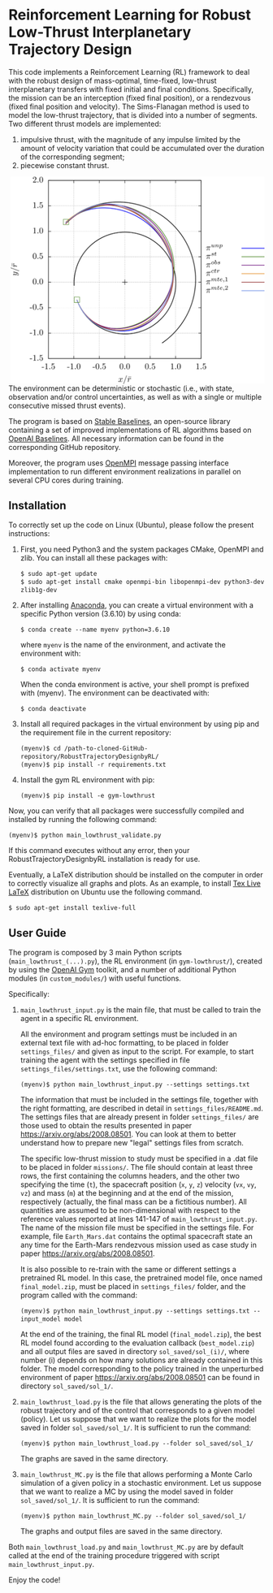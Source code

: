 # Reinforcement Learning for Robust Low-Thrust Interplanetary Trajectory Design

This code implements a Reinforcement Learning (RL) framework to deal with the robust design of mass-optimal, time-fixed, low-thrust interplanetary transfers
with fixed initial and final conditions. Specifically, the mission can be an interception (fixed final position), or a rendezvous (fixed final position and velocity).
The Sims-Flanagan method is used to model the low-thrust trajectory, that is divided into a number of segments. Two different thrust models are implemented:
1. impulsive thrust, with the magnitude of any impulse limited by the amount of velocity variation that could be accumulated over the duration of the corresponding segment;
2. piecewise constant thrust.

<img align="right" src="https://github.com/LorenzoFederici/RobustTrajectoryDesignbyRL/blob/main/images/traj_compare.png?raw=true" width="500" />

The environment can be deterministic or stochastic (i.e., with state, observation and/or control uncertainties, as well as with a single or multiple consecutive missed thrust events).

The program is based on [Stable Baselines](https://stable-baselines.readthedocs.io/en/master/), an open-source library containing a set of improved implementations of RL algorithms based on [OpenAI Baselines](https://github.com/openai/baselines).
All necessary information can be found in the corresponding GitHub repository.

Moreover, the program uses [OpenMPI](https://www.open-mpi.org/) message passing interface implementation to run different environment realizations in parallel on several CPU cores during training.

## Installation

To correctly set up the code on Linux (Ubuntu), please follow the present instructions:

1. First, you need Python3 and the system packages CMake, OpenMPI and zlib. You can install all these packages with:
    ```
    $ sudo apt-get update
    $ sudo apt-get install cmake openmpi-bin libopenmpi-dev python3-dev zlib1g-dev
    ```
2. After installing [Anaconda](https://www.anaconda.com/distribution/), you can create a virtual environment with a specific Python version (3.6.10) by using conda:
    ```
    $ conda create --name myenv python=3.6.10
    ```
    where `myenv` is the name of the environment, and activate the environment with:
    ```
    $ conda activate myenv
    ```
    When the conda environment is active, your shell prompt is prefixed with (myenv).
    The environment can be deactivated with:
    ```
    $ conda deactivate
    ```

3. Install all required packages in the virtual environment by using pip and the requirement file in the current repository:

    ```
    (myenv)$ cd /path-to-cloned-GitHub-repository/RobustTrajectoryDesignbyRL/
    (myenv)$ pip install -r requirements.txt
    ```
4. Install the gym RL environment with pip:
    ```
    (myenv)$ pip install -e gym-lowthrust
    ```
Now, you can verify that all packages were successfully compiled and installed by running the following command:

```
(myenv)$ python main_lowthrust_validate.py
```
If this command executes without any error, then your RobustTrajectoryDesignbyRL installation is ready for use.


Eventually, a LaTeX distribution should be installed on the computer in order to correctly visualize all graphs and plots. As an example, to install [Tex Live LaTeX](https://www.tug.org/texlive/) distribution on Ubuntu use the following command.
```
$ sudo apt-get install texlive-full
```

## User Guide

The program is composed by 3 main Python scripts (`main_lowthrust_(...).py`), the RL environment (in `gym-lowthrust/`), created by using the [OpenAI Gym](https://gym.openai.com/) toolkit, and a number of additional Python modules (in `custom_modules/`) with useful functions.

Specifically:

1. `main_lowthrust_input.py` is the main file, that must be called to train the agent in a specific RL environment. 

    All the environment and program settings must be included in an external text file with ad-hoc formatting, to be placed in folder `settings_files/` and given as input to the script.
For example, to start training the agent with the settings specified in file `settings_files/settings.txt`, use the following command:
    ```
    (myenv)$ python main_lowthrust_input.py --settings settings.txt
    ```
    The information that must be included in the settings file, together with the right formatting, are described in detail in `settings_files/README.md`. 
    The settings files that are already present in folder `settings_files/` are those used to obtain the results presented in paper https://arxiv.org/abs/2008.08501. You can look at them to better understand how to prepare new "legal" settings files from scratch. 

    The specific low-thrust mission to study must be specified in a .dat file to be placed in folder `missions/`.
    The file should contain at least three rows, the first containing the columns headers, and the other two specifying the time (`t`), the spacecraft position (`x`, `y`, `z`) velocity (`vx`, `vy`, `vz`) and mass (`m`) at the beginning and at the end of the mission, respectively (actually, the final mass can be a fictitious number). All quantities are assumed to be non-dimensional with respect to the reference values reported at lines 141-147 of `main_lowthrust_input.py`.
    The name of the mission file must be specified in the settings file.
    For example, file `Earth_Mars.dat` contains the optimal spacecraft state an any time for the Earth-Mars rendezvous mission used as case study in paper https://arxiv.org/abs/2008.08501.
    
    It is also possible to re-train with the same or different settings a pretrained RL model. In this case,
   the pretrained model file, once named `final_model.zip`, must be placed in `settings_files/` folder, and the program called with the command:
    ```
    (myenv)$ python main_lowthrust_input.py --settings settings.txt --input_model model
    ```

    At the end of the training, the final RL model (`final_model.zip`), the best RL model found according to the evaluation callback (`best_model.zip`) and all output files are saved in directory `sol_saved/sol_(i)/`, where number (i) depends on how many solutions are already contained in this folder.
    The model corresponding to the policy trained in the unperturbed environment of paper https://arxiv.org/abs/2008.08501 can be found in directory `sol_saved/sol_1/`.

2. `main_lowthrust_load.py` is the file that allows generating the plots of the robust trajectory and of the control that corresponds to a given model (policy).
Let us suppose that we want to realize the plots for the model saved in folder `sol_saved/sol_1/`. It is sufficient to run the command:
    ```
    (myenv)$ python main_lowthrust_load.py --folder sol_saved/sol_1/
    ```
    The graphs are saved in the same directory.
3. `main_lowthrust_MC.py` is the file that allows performing a Monte Carlo simulation of a given policy in a stochastic environment.
Let us suppose that we want to realize a MC by using the model saved in folder `sol_saved/sol_1/`. It is sufficient to run the command:
    ```
    (myenv)$ python main_lowthrust_MC.py --folder sol_saved/sol_1/
    ```
    The graphs and output files are saved in the same directory.
    
Both `main_lowthrust_load.py` and `main_lowthrust_MC.py` are by default called at the end of the training procedure triggered with script `main_lowthrust_input.py`.

Enjoy the code!

